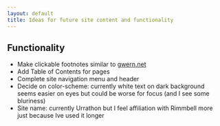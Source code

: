 ```yaml
---
layout: default
title: Ideas for future site content and functionality
---
```


## Functionality
* Make clickable footnotes similar to [gwern.net](http://www.gwern.net/)
* Add Table of Contents for pages
* Complete site navigation menu and header
* Decide on color-scheme: currently white text on dark background seems easier on eyes
but could be worse for focus (and I see some bluriness)
* Site name: currently Urrathon but I feel affiliation with Rimmbell more just because Ive used it longer
